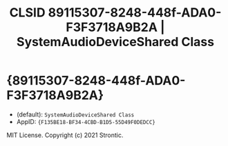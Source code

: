 ﻿---
title: "CLSID 89115307-8248-448f-ADA0-F3F3718A9B2A | SystemAudioDeviceShared Class"
excerpt: What is COM-Object CLSID 89115307-8248-448f-ADA0-F3F3718A9B2A?
---

# {89115307-8248-448f-ADA0-F3F3718A9B2A}

* (default): `SystemAudioDeviceShared Class`
* AppID: `{F135BE18-BF34-4CBD-B1D5-55D49F0DEDCC}`

MIT License. Copyright (c) 2021 Strontic.


